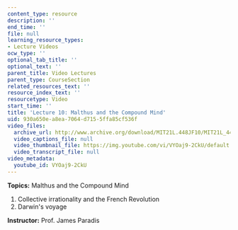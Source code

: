 ```yaml
---
content_type: resource
description: ''
end_time: ''
file: null
learning_resource_types:
- Lecture Videos
ocw_type: ''
optional_tab_title: ''
optional_text: ''
parent_title: Video Lectures
parent_type: CourseSection
related_resources_text: ''
resource_index_text: ''
resourcetype: Video
start_time: ''
title: 'Lecture 10: Malthus and the Compound Mind'
uid: 930a650e-a8ea-7064-d715-5ffa85cf536f
video_files:
  archive_url: http://www.archive.org/download/MIT21L.448JF10/MIT21L_448JF10_lec10_300k.mp4
  video_captions_file: null
  video_thumbnail_file: https://img.youtube.com/vi/VYOaj9-2CkU/default.jpg
  video_transcript_file: null
video_metadata:
  youtube_id: VYOaj9-2CkU
---
```


**Topics:** Malthus and the Compound Mind

1.  Collective irrationality and the French Revolution
2.  Darwin's voyage

**Instructor:** Prof. James Paradis



